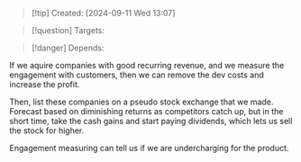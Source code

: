 
>[!tip] Created: [2024-09-11 Wed 13:07]

>[!question] Targets: 

>[!danger] Depends: 

If we aquire companies with good recurring revenue, and we measure the engagement with customers, then we can remove the dev costs and increase the profit.

Then, list these companies on a pseudo stock exchange that we made.  Forecast based on diminishing returns as competitors catch up, but in the short time, take the cash gains and start paying dividends, which lets us sell the stock for higher.

Engagement measuring can tell us if we are undercharging for the product.